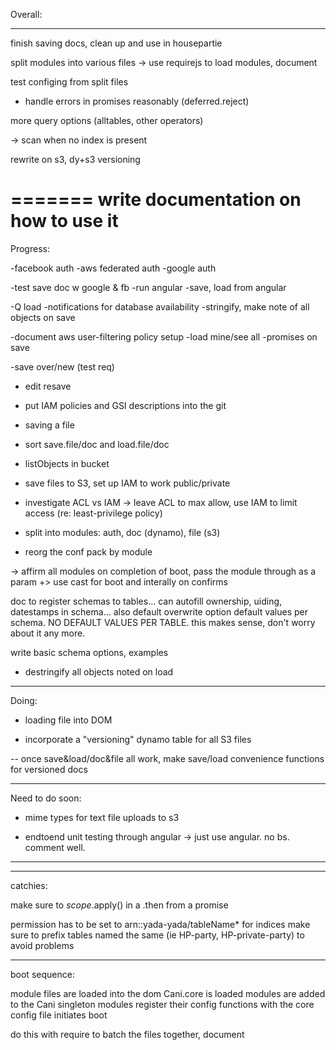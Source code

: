 Overall:

-----

finish saving docs, clean up and use in housepartie

split modules into various files -> use requirejs to load modules, document

test configing from split files

- handle errors in promises reasonably (deferred.reject)

more query options (alltables, other operators)

-> scan when no index is present

rewrite on s3, dy+s3 versioning

=======
write documentation on how to use it
=======


Progress:

-facebook auth
-aws federated auth
-google auth

-test save doc w google & fb
-run angular
-save, load from angular

-Q load
-notifications for database availability
-stringify, make note of all objects on save

-document aws user-filtering policy setup
-load mine/see all
-promises on save

-save over/new (test req)
- edit resave
- put IAM policies and GSI descriptions into the git

- saving a file
- sort save.file/doc and load.file/doc

- listObjects in bucket

- save files to S3, set up IAM to work public/private

- investigate ACL vs IAM -> leave ACL to max allow, use IAM to limit access (re: least-privilege policy)


- split into modules: auth, doc (dynamo), file (s3)

- reorg the conf pack by module

-> affirm all modules on completion of boot, pass the module through as a param
+> use cast for boot and interally on confirms

doc to register schemas to tables... can autofill ownership, uiding, datestamps in schema... also default overwrite option
  default values per schema. NO DEFAULT VALUES PER TABLE. this makes sense, don't worry about it any more.

write basic schema options, examples

- destringify all objects noted on load


-----------------------------
Doing:

- loading file into DOM

- incorporate a "versioning" dynamo table for all S3 files

-- once save&load/doc&file all work, make save/load convenience functions for versioned docs

-----------------------------
Need to do soon:

- mime types for text file uploads to s3

- endtoend unit testing through angular -> just use angular. no bs. comment well.

--------------------------------------------------------------
--------------------------------------------------------------

catchies:

make sure to $scope.$apply() in a .then from a promise

permission has to be set to arn::yada-yada/tableName* for indices
make sure to prefix tables named the same (ie HP-party, HP-private-party) to avoid problems

------------------------------------
boot sequence:

module files are loaded into the dom
Cani.core is loaded
modules are added to the Cani singleton
modules register their config functions with the core
config file initiates boot

do this with require to batch the files together, document
